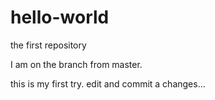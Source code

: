 # hello-world
the first repository

I am on the branch from master. 

this is my first try. edit and commit a changes...
